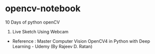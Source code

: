 # opencv-notebook
 10 Days of python openCV
 
 1. Live Sketch Using Webcam

- Reference : Master Computer Vision OpenCV4 in Python with Deep Learning - Udemy (By Rajeev D. Ratan)
